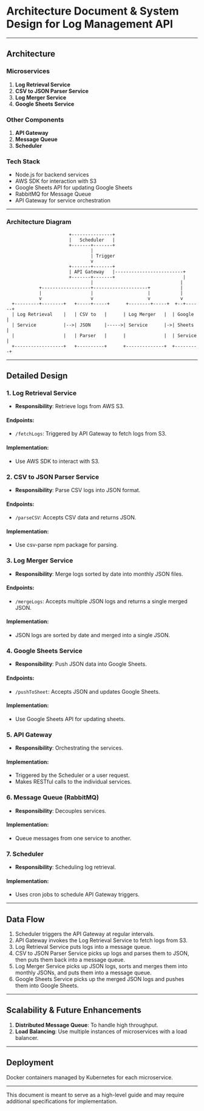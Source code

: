 # Architecture Document & System Design for Log Management API

---

## Architecture

### Microservices

1. **Log Retrieval Service**
2. **CSV to JSON Parser Service**
3. **Log Merger Service**
4. **Google Sheets Service**

### Other Components

1. **API Gateway**
2. **Message Queue**
3. **Scheduler**

### Tech Stack

- Node.js for backend services
- AWS SDK for interaction with S3
- Google Sheets API for updating Google Sheets
- RabbitMQ for Message Queue
- API Gateway for service orchestration

---

### Architecture Diagram

```
                       +---------------+
                       |   Scheduler   |
                       +-------+-------+
                               |
                               | Trigger
                               v
                       +-------+-------+
                       | API Gateway   |-------------------------+
                       +-------+-------+                         |
                               |                                |
            +------------------+--------------------+           |
            |                  |                    |           |
            v                  v                    v           v
  +---------+--------+   +-----+-----+      +--------+-----+  +--+------+
  | Log Retrieval    |   | CSV to   |      | Log Merger   |  | Google  |
  | Service          |-->| JSON     |----->| Service      |->| Sheets  |
  |                  |   | Parser   |      |              |  | Service |
  +------------------+   +----------+      +--------------+  +---------+
```

---

## Detailed Design

### 1. Log Retrieval Service

- **Responsibility**: Retrieve logs from AWS S3.
  
#### Endpoints:
  - `/fetchLogs`: Triggered by API Gateway to fetch logs from S3.

#### Implementation:
  - Use AWS SDK to interact with S3.

### 2. CSV to JSON Parser Service

- **Responsibility**: Parse CSV logs into JSON format.

#### Endpoints:
  - `/parseCSV`: Accepts CSV data and returns JSON.

#### Implementation:
  - Use csv-parse npm package for parsing.

### 3. Log Merger Service

- **Responsibility**: Merge logs sorted by date into monthly JSON files.

#### Endpoints:
  - `/mergeLogs`: Accepts multiple JSON logs and returns a single merged JSON.

#### Implementation:
  - JSON logs are sorted by date and merged into a single JSON.

### 4. Google Sheets Service

- **Responsibility**: Push JSON data into Google Sheets.

#### Endpoints:
  - `/pushToSheet`: Accepts JSON and updates Google Sheets.

#### Implementation:
  - Use Google Sheets API for updating sheets.

### 5. API Gateway

- **Responsibility**: Orchestrating the services.

#### Implementation:
  - Triggered by the Scheduler or a user request.
  - Makes RESTful calls to the individual services.

### 6. Message Queue (RabbitMQ)

- **Responsibility**: Decouples services.

#### Implementation:
  - Queue messages from one service to another.
  
### 7. Scheduler

- **Responsibility**: Scheduling log retrieval.

#### Implementation:
  - Uses cron jobs to schedule API Gateway triggers.

---

## Data Flow

1. Scheduler triggers the API Gateway at regular intervals.
2. API Gateway invokes the Log Retrieval Service to fetch logs from S3.
3. Log Retrieval Service puts logs into a message queue.
4. CSV to JSON Parser Service picks up logs and parses them to JSON, then puts them back into a message queue.
5. Log Merger Service picks up JSON logs, sorts and merges them into monthly JSONs, and puts them into a message queue.
6. Google Sheets Service picks up the merged JSON logs and pushes them into Google Sheets.

---

## Scalability & Future Enhancements

1. **Distributed Message Queue**: To handle high throughput.
2. **Load Balancing**: Use multiple instances of microservices with a load balancer.

---

## Deployment

Docker containers managed by Kubernetes for each microservice.

---

This document is meant to serve as a high-level guide and may require additional specifications for implementation.